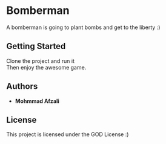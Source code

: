 # Bomberman

A bomberman is going to plant bombs and get to the liberty :)

## Getting Started

Clone the project and run it <br/>
Then enjoy the awesome game.

## Authors

* **Mohmmad Afzali**

## License

This project is licensed under the GOD License :)